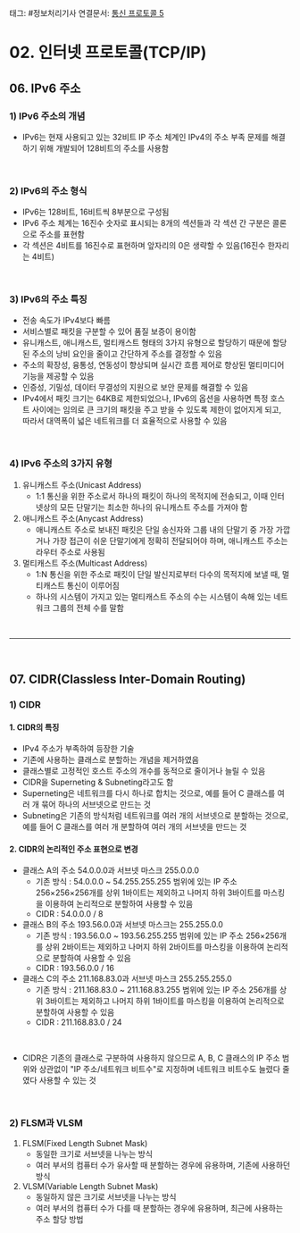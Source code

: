 태그: #정보처리기사 
연결문서: [통신 프로토콜 5](통신%20프로토콜%205.md)

# 02. 인터넷 프로토콜(TCP/IP)

## 06. IPv6 주소

### 1) IPv6 주소의 개념
- IPv6는 현재 사용되고 있는 32비트 IP 주소 체계인 IPv4의 주소 부족 문제를 해결하기 위해 개발되어 128비트의 주소를 사용함

<br>

### 2) IPv6의 주소 형식
- IPv6는 128비트, 16비트씩 8부분으로 구성됨
- IPv6 주소 체계는 16진수 숫자로 표시되는 8개의 섹션들과 각 섹션 간 구분은 콜론으로 주소를 표현함
- 각 섹션은 4비트를 16진수로 표현하며 앞자리의 0은 생략할 수 있음(16진수 한자리는 4비트)

<br>

### 3) IPv6의 주소 특징
- 전송 속도가 IPv4보다 빠름
- 서비스별로 패킷을 구분할 수 있어 품질 보증이 용이함
- 유니캐스트, 애니캐스트, 멀티캐스트 형태의 3가지 유형으로 할당하기 때문에 할당된 주소의 낭비 요인을 줄이고 간단하게 주소를 결정할 수 있음
- 주소의 확장성, 융통성, 연동성이 향상되며 실시간 흐름 제어로 향상된 멀티미디어 기능을 제공할 수 있음
- 인증성, 기밀성, 데이터 무결성의 지원으로 보안 문제를 해결할 수 있음
- IPv4에서 패킷 크기는 64KB로 제한되었으나, IPv6의 옵션을 사용하면 특정 호스트 사이에는 임의로 큰 크기의 패킷을 주고 받을 수 있도록 제한이 없어지게 되고, 따라서 대역폭이 넓은 네트워크를 더 효율적으로 사용할 수 있음

<br>

### 4) IPv6 주소의 3가지 유형
1. 유니캐스트 주소(Unicast Address)
    - 1:1 통신을 위한 주소로서 하나의 패킷이 하나의 목적지에 전송되고, 이때 인터넷상의 모든 단말기는 최소한 하나의 유니캐스트 주소를 가져야 함
2. 애니캐스트 주소(Anycast Address)
    - 애니캐스트 주소로 보내진 패킷은 단일 송신자와 그룹 내의 단말기 중 가장 가깝거나 가장 접근이 쉬운 단말기에게 정확히 전달되어야 하며, 애니캐스트 주소는 라우터 주소로 사용됨
3. 멀티캐스트 주소(Multicast Address)
    - 1:N 통신을 위한 주소로 패킷이 단일 발신지로부터 다수의 목적지에 보낼 때, 멀티캐스트 통신이 이루어짐
    - 하나의 시스템이 가지고 있는 멀티캐스트 주소의 수는 시스템이 속해 있는 네트워크 그룹의 전체 수를 말함

<br>

---

<br>

## 07. CIDR(Classless Inter-Domain Routing)

### 1) CIDR

#### 1. CIDR의 특징
- IPv4 주소가 부족하여 등장한 기술
- 기존에 사용하는 클래스로 분할하는 개념을 제거하였음
- 클래스별로 고정적인 호스트 주소의 개수를 동적으로 줄이거나 늘릴 수 있음
- CIDR을 Superneting & Subneting라고도 함
- Superneting은 네트워크를 다시 하나로 합치는 것으로, 예를 들어 C 클래스를 여러 개 묶어 하나의 서브넷으로 만드는 것
- Subneting은 기존의 방식처럼 네트워크를 여러 개의 서브넷으로 분할하는 것으로, 예를 들어 C 클래스를 여러 개 분할하여 여러 개의 서브넷을 만드는 것

#### 2. CIDR의 논리적인 주소 표현으로 변경
- 클래스 A의 주소 54.0.0.0과 서브넷 마스크 255.0.0.0
    - 기존 방식 : 54.0.0.0 ~ 54.255.255.255 범위에 있는 IP 주소 256×256×256개를 상위 1바이트는 제외하고 나머지 하위 3바이트를 마스킹을 이용하여 논리적으로 분할하여 사용할 수 있음
    - CIDR : 54.0.0.0 / 8
- 클래스 B의 주소 193.56.0.0과 서브넷 마스크는 255.255.0.0
    - 기존 방식 : 193.56.0.0 ~ 193.56.255.255 범위에 있는 IP 주소 256×256개를 상위 2바이트는 제외하고 나머지 하위 2바이트를 마스킹을 이용하여 논리적으로 분할하여 사용할 수 있음
    - CIDR : 193.56.0.0 / 16
- 클래스 C의 주소 211.168.83.0과 서브넷 마스크 255.255.255.0
    - 기존 방식 : 211.168.83.0 ~ 211.168.83.255 범위에 있는 IP 주소 256개를 상위 3바이트는 제외하고 나머지 하위 1바이트를 마스킹을 이용하여 논리적으로 분할하여 사용할 수 있음
    - CIDR : 211.168.83.0 / 24
<br>

- CIDR은 기존의 클래스로 구분하여 사용하지 않으므로 A, B, C 클래스의 IP 주소 범위와 상관없이  "IP 주소/네트워크 비트수"로 지정하며 네트워크 비트수도 늘렸다 줄였다 사용할 수 있는 것

<br>

### 2) FLSM과 VLSM
1. FLSM(Fixed Length Subnet Mask)
    - 동일한 크기로 서브넷을 나누는 방식
    - 여러 부서의 컴퓨터 수가 유사할 때 분할하는 경우에 유용하며, 기존에 사용하던 방식
2. VLSM(Variable Length Subnet Mask)
    - 동일하지 않은 크기로 서브넷을 나누는 방식
    - 여러 부서의 컴퓨터 수가 다를 때 분할하는 경우에 유용하며, 최근에 사용하는 주소 할당 방법